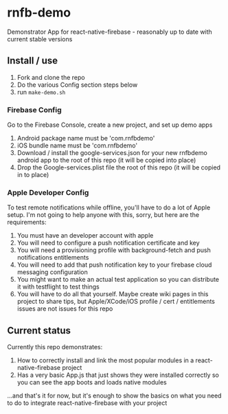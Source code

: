 # rnfb-demo

Demonstrator App for react-native-firebase - reasonably up to date with current stable versions

## Install / use

1. Fork and clone the repo
1. Do the various Config section steps below
1. run `make-demo.sh`

### Firebase Config

Go to the Firebase Console, create a new project, and set up demo apps

1. Android package name must be 'com.rnfbdemo'
1. iOS bundle name must be 'com.rnfbdemo'
1. Download / install the google-services.json for your new rnfbdemo android app to the root of this repo (it will be copied into place)
1. Drop the Google-services.plist file the root of this repo (it will be copied in to place)

### Apple Developer Config

To test remote notifications while offline, you'll have to do a lot of Apple setup. I'm not going to help anyone with this, sorry, but here are the requirements:

1. You must have an developer account with apple
1. You will need to configure a push notification certificate and key
1. You will need a provisioning profile with background-fetch and push notifications entitlements
1. You will need to add that push notification key to your firebase cloud messaging configuration
1. You might want to make an actual test application so you can distribute it with testflight to test things
1. You will have to do all that yourself. Maybe create wiki pages in this project to share tips, but Apple/XCode/iOS profile / cert / entitlements issues are not issues for this repo

## Current status

Currently this repo demonstrates:

1. How to correctly install and link the most popular modules in a react-native-firebase project
1. Has a very basic App.js that just shows they were installed correctly so you can see the app boots and loads native modules

...and that's it for now, but it's enough to show the basics on what you need to do to integrate react-native-firebase with your project
